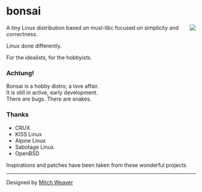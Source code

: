 # bonsai

<img align="right" src="https://bonsai-linux.org/res/logo.png">

A tiny Linux distribution based on musl-libc focused on simplicity and correctness.

Linux done differently.

For the idealists, for the hobbyists.

### Achtung!
Bonsai is a hobby distro; a love affair.  
It is still in active, early development.  
There are bugs. There are snakes.

### Thanks
* CRUX
* KISS Linux
* Alpine Linux
* Sabotage Linux
* OpenBSD

Inspirations and patches have been taken from these wonderful projects.

-----

Designed by [Mitch Weaver](https://github.com/mitchweaver)
